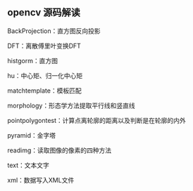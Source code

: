 ## opencv 源码解读

BackProjection：直方图反向投影

DFT：离散傅里叶变换DFT

histgorm：直方图

hu：中心矩、归一化中心矩

matchtemplate：模板匹配

morphology：形态学方法提取平行线和竖直线

pointpolygontest：计算点离轮廓的距离以及判断是在轮廓的内外

pyramid：金字塔

readimg：读取图像的像素的四种方法

text：文本文字

xml：数据写入XML文件

